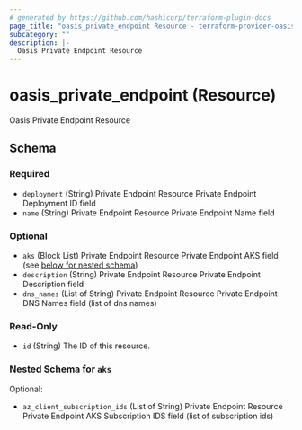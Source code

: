 ```yaml
---
# generated by https://github.com/hashicorp/terraform-plugin-docs
page_title: "oasis_private_endpoint Resource - terraform-provider-oasis"
subcategory: ""
description: |-
  Oasis Private Endpoint Resource
---
```


# oasis_private_endpoint (Resource)

Oasis Private Endpoint Resource



<!-- schema generated by tfplugindocs -->
## Schema

### Required

- `deployment` (String) Private Endpoint Resource Private Endpoint Deployment ID field
- `name` (String) Private Endpoint Resource Private Endpoint Name field

### Optional

- `aks` (Block List) Private Endpoint Resource Private Endpoint AKS field (see [below for nested schema](#nestedblock--aks))
- `description` (String) Private Endpoint Resource Private Endpoint Description field
- `dns_names` (List of String) Private Endpoint Resource Private Endpoint DNS Names field (list of dns names)

### Read-Only

- `id` (String) The ID of this resource.

<a id="nestedblock--aks"></a>
### Nested Schema for `aks`

Optional:

- `az_client_subscription_ids` (List of String) Private Endpoint Resource Private Endpoint AKS Subscription IDS field (list of subscription ids)


